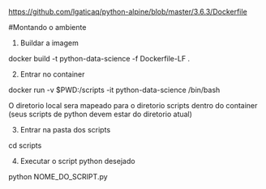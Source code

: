 https://github.com/lgaticaq/python-alpine/blob/master/3.6.3/Dockerfile


#Montando o ambiente

1. Buildar a imagem

  docker build -t python-data-science -f Dockerfile-LF .

2. Entrar no container
  
  docker run -v $PWD:/scripts -it python-data-science /bin/bash
  
  O diretorio local sera mapeado para o diretorio scripts dentro do container (seus scripts de python devem estar do diretorio atual)

3. Entrar na pasta dos scripts
  
  cd scripts

4. Executar o script python desejado
  
  python NOME_DO_SCRIPT.py
